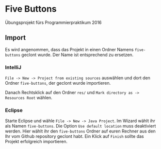 # Five Buttons

Übungsprojekt fürs Programmierpraktikum 2016

## Import

Es wird angenommen, dass das Projekt in einen Ordner Namens `five-buttons` geclont wurde. Der Name ist entsprechend zu ersetzen.
    
### IntelliJ

`File -> New -> Project from existing sources` auswählen und dort den Ordner `five-buttons`, der geclont wurde importieren.

Danach Rechtsklick auf den Ordner `res/` und `Mark directory as -> Resources Root` wählen.

### Eclipse

Starte Eclipse und wähle `File -> New -> Java Project`. Im Wizard wählt ihr als Namen `five-buttons`. Die Option `Use default location` muss deaktiviert werden. Hier wählt ihr den `five-buttons` Ordner auf euren Rechner aus den Ihr vom Github repository geclont habt. Ein Klick auf `Finish` sollte das Projekt erfolgreich importieren.
